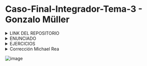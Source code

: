 # Caso-Final-Integrador-Tema-3 - Gonzalo Müller

<details>
  <summary> LINK DEL REPOSITORIO </summary>

### Link al repositorio: https://github.com/Muller3014/Caso-Final-Integrador-Tema-3.git

</details>



<details>
  <summary> ENUNCIADO </summary>

## Carga de Scripts en Tiny-Lisp

Este proyecto implementa funciones para cargar scripts desde archivos de texto en la memoria y aplicarles coloración sintáctica. Además, maneja errores comunes como archivos inexistentes, problemas de apertura o errores de lectura.

### Funciones Implementadas:

<code>void load_script(const char* filename, bool show_script = false)</code>

### Descripción:
Carga el contenido de un archivo especificado y, opcionalmente, muestra su contenido en la consola.

### Parámetros:

<code>filename</code>: Nombre del archivo a cargar.

<code>show_script</code>: Si es true, muestra el contenido del archivo en la consola.

### Manejo de Errores:
Archivo inexistente.

Problemas de apertura del archivo.

Errores de lectura del archivo.

<code>void load_script()</code>

### Descripción:
Solicita al usuario el nombre de un archivo, llama a load_script(const char* filename, bool show_script = false) y maneja cualquier error de manera apropiada.

</details>


</details>

<details>
  <summary>EJERCICIOS</summary>

## Código en la carpeta <code>Funciones</code>

```
#include "ejecutar.h"
#include <iostream>
#include <string>
#include <cstdio>

using namespace std;

struct ColorConsole {
    static constexpr auto fg_blue = "\033[34m";
    static constexpr auto bg_white = "\033[47m";
};

struct ConsoleBox {
    void new_text() {/*...*/}
    void set_text(const string &text) { cout << text << endl; }
};

ConsoleBox *consoleBox = new ConsoleBox; // suponemos que ya está inicializado

void load_script(const char* filename, bool show_script) {
    string script;
    FILE* f = nullptr;
    try {
        f = fopen(filename, "rb");
        if (!f) {
            cerr << "Error de apertura de " << filename << endl;
            return;
        }

        int c;
        char buf[4001];
        while ((c = fread(buf, 1, 4000, f)) > 0) {
            buf[c] = 0;
            script.append(buf);
        }
        fclose(f);
        f = nullptr;

        if (show_script) {
            cout << ColorConsole::fg_blue << ColorConsole::bg_white;
            cout << script << endl;
        }
        consoleBox->new_text();
        consoleBox->set_text(script);
    } catch (...) {
        cerr << "Error durante la lectura del archivo" << endl;
        if (f) fclose(f);
    }
}

void load_script() {
    char filename[500];
    printf("Archivo: ");
    scanf("%499s", filename);
    load_script(filename, true);
}
```
## Código en <code>Main</code>
```
#include "Funciones/ejecutar.h"

int main() {
    load_script();
    return 0;
}
```
Solamente se declara la funcion <code>load_script()</code>


</details>

<details>
  <summary> Corrección Michael Rea </summary>

# Análisis de Problemas y Soluciones en el Código

**Potencial Desbordamiento de Buffer en la Entrada del Nombre de Archivo**

**Descripción del Problema:**

Usar `scanf("%499s", filename);` para leer el nombre del archivo proporcionado por el usuario plantea un riesgo de desbordamiento de buffer si el usuario ingresa más de 499 caracteres. Esto puede conducir a comportamientos indefinidos o corrupción de memoria.

**Propuesta de Solución:**

Para mitigar este riesgo, se recomienda utilizar una función que limite la cantidad de caracteres leídos y maneje adecuadamente los posibles excedentes. Una opción es utilizar `fgets(filename, sizeof(filename), stdin);`, que lee una línea completa de la entrada estándar y asegura que no se exceda el tamaño del buffer. Además, manejar el posible carácter de nueva línea `\n` al final de la entrada.

```c 
if (fgets(filename, sizeof(filename), stdin) == NULL) { fprintf(stderr, "Error al leer el nombre del archivo\n"); return; } // Eliminar el carácter de nueva línea si está presente size_t len = strlen(filename); if (len > 0 && filename[len - 1] == '\n') { filename[len - 1] = '\0'; }
```

**Acceso Fuera de Límites en el Buffer 'script'**

**Descripción del Problema:**

El buffer `script` está definido con un tamaño de `BUF_SIZE + 1` (4001 bytes). Asignar `script[n] = '\0';` después de leer datos con `fread` podría causar un acceso fuera de límites si `n` es igual a `BUF_SIZE`.

**Propuesta de Solución:**

Asegurarse de que la función `fread` no lea más bytes de los que el buffer puede contener. Dado que se utiliza `fread(script, 1, BUF_SIZE, f);`, se limita correctamente el número de bytes leídos. El buffer `script` tiene un byte adicional para acomodar el terminador nulo, por lo que asignar `script[n] = '\0';` es seguro siempre que `n` no exceda `BUF_SIZE`.

**Colores de Terminal No Restablecidos Después de Mostrar el Script**

**Descripción del Problema:**

Al utilizar códigos de escape ANSI como `\033[34m` y `\033[47m` para cambiar el color del texto y el fondo, si no se restablecen los colores después de imprimir, la salida posterior en la consola continuará con estos colores, lo cual puede no ser deseable.

**Propuesta de Solución:**

Agregar un código de escape ANSI para restablecer los colores del terminal a sus valores predeterminados después de imprimir el script. Esto se logra agregando `\033[0m` al final de la cadena formateada:

```c
printf("\033[34m\033[47m%s\033[0m\n", script);
```

**Posible Fuga de Recursos si Ocurre un Error al Leer el Archivo**

**Descripción del Problema:**

Si ocurre un error durante la lectura del archivo y no se maneja adecuadamente, el archivo puede no cerrarse correctamente, lo que conduce a una fuga de recursos.

**Propuesta de Solución:**

Asegurar que el archivo se cierra en todas las rutas de ejecución, incluso si ocurre un error. Una forma de lograrlo es mover la llamada a `fclose(f);` después de la comprobación de errores, o utilizar una sección de limpieza para manejar la liberación de recursos:

```c
FILE* f = fopen(filename, "rb"); if (!f) { fprintf(stderr, "Error al abrir %s\n", filename); return; }

// Código de lectura...

if (ferror(f)) { fprintf(stderr, "Error durante la lectura del archivo\n"); }

fclose(f);
```

**Funciones Duplicadas y Conflicto de Nombres**

**Descripción del Problema:**

Existen dos funciones llamadas `load_script`, una que acepta parámetros y otra que no. En C, esto no está permitido y puede causar errores de compilación debido a la redefinición de funciones.

**Propuesta de Solución:**

Renombrar la función sin parámetros a un nombre más descriptivo para evitar conflictos y mejorar la legibilidad del código. Por ejemplo, cambiarla a `load_script_from_user_input`:

```c 
void load_script_from_user_input() { // Implementación... }
```

Actualizar las declaraciones en el archivo de cabecera y las llamadas a esta función en el código principal.

**Uso de 'scanf' Puede No Leer Entradas con Espacios**

**Descripción del Problema:**

La función `scanf("%499s", filename);` detiene la lectura al encontrar un carácter de espacio, lo que impide leer nombres de archivos que contengan espacios.

**Propuesta de Solución:**

Utilizar `fgets` para leer la línea completa de entrada, permitiendo nombres de archivo con espacios:

```c 
if (fgets(filename, sizeof(filename), stdin) == NULL) { fprintf(stderr, "Error al leer el nombre del archivo\n"); return; } // Eliminar el carácter de nueva línea si está presente size_t len = strlen(filename); if (len > 0 && filename[len - 1] == '\n') { filename[len - 1] = '\0'; }
```

**Falta de Validación de Entrada para la Lectura Exitosa**

**Descripción del Problema:**

No se verifica si `scanf` o `fgets` logran leer correctamente la entrada del usuario, lo que podría resultar en el uso de datos no inicializados.

**Propuesta de Solución:**

Comprobar el valor de retorno de la función de entrada para asegurar que la lectura fue exitosa:

```c 
if (fgets(filename, sizeof(filename), stdin) == NULL) { fprintf(stderr, "Error al leer el nombre del archivo\n"); return; }
```

**Apertura del Archivo en Modo Binario para Archivos de Texto**

**Descripción del Problema:**

El archivo se abre en modo binario `"rb"`, lo que puede no ser apropiado para archivos de texto y puede afectar la interpretación de caracteres de nueva línea en diferentes sistemas operativos.

**Propuesta de Solución:**

Abrir el archivo en modo de texto `"r"` para asegurar que las conversiones de fin de línea se manejan correctamente:

```c
FILE* f = fopen(filename, "r"); 
```

**Códigos de Escape ANSI Pueden No Ser Compatibles en Todas las Plataformas**

**Descripción del Problema:**

Los códigos de escape ANSI para colores pueden no ser compatibles con todas las consolas, especialmente en sistemas Windows sin configuración adicional.

**Propuesta de Solución:**

Considerar la posibilidad de detectar el sistema operativo y ajustar el uso de colores en consecuencia. Para mayor compatibilidad, se puede utilizar una biblioteca multiplataforma como `ncurses`, o evitar el uso de colores si no es esencial.

**Uso de Números Mágicos y Tamaños de Buffer Fijos**

**Descripción del Problema:**

Los tamaños de buffer codificados directamente como `BUF_SIZE`, `500` y `499` están dispersos en el código, lo que puede dificultar el mantenimiento y la comprensión.

**Propuesta de Solución:**

Definir constantes o macros para estos valores y utilizarlas consistentemente en todo el código:

```c 
#define FILENAME_MAX_LENGTH 500 #define INPUT_BUFFER_SIZE 4000
```

Esto mejora la legibilidad y facilita cambios futuros en los tamaños de los buffers.

**Falta de Manejo Específico de Errores**

**Descripción del Problema:**

El código no maneja de manera específica los posibles errores que pueden ocurrir durante la lectura del archivo o la entrada del usuario, lo que puede dificultar la depuración y la experiencia del usuario.

**Propuesta de Solución:**

Implementar mensajes de error más detallados y manejar casos específicos, como archivos inexistentes, permisos insuficientes o entradas inválidas. Esto puede incluir el uso de `perror` para imprimir mensajes de error del sistema:

```c 
if (!f) { perror("Error al abrir el archivo"); return; }
```

</details>

![image](https://github.com/user-attachments/assets/019929bd-96b6-40ad-a2af-2c1c7795789b)


